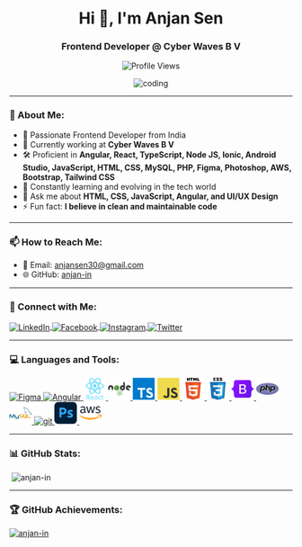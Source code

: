 <h1 align="center">Hi 👋, I'm Anjan Sen</h1>
<h3 align="center">Frontend Developer @ Cyber Waves B V</h3>

<p align="center">
  <img src="https://komarev.com/ghpvc/?username=anjan-in&label=PROFILE+VIEWS&color=blueviolet" alt="Profile Views" />
</p>

<div align="center">
<img alt="coding" width="400" src="https://media0.giphy.com/media/qgQUggAC3Pfv687qPC/200.webp?cid=ecf05e47th35v7t30upjfma9mj3b0a9awsx4v49g2jmxrpvp&ep=v1_gifs_related&rid=200.webp&ct=g">
<!--   <img alt="coding" width="400" src="https://media0.giphy.com/media/G3vpyZ47YD824yuOB0/giphy.webp?cid=ecf05e47jkw9x1l2gwvs740urewmk3ucaeprltx1lltosqxh&ep=v1_gifs_search&rid=giphy.webp&ct=g"> -->
</div>

---

### 🚀 About Me:
- 🎨 Passionate Frontend Developer from India
- 💼 Currently working at **Cyber Waves B V**
- 🛠 Proficient in **Angular, React, TypeScript, Node JS, Ionic, Android Studio, JavaScript, HTML, CSS, MySQL, PHP, Figma, Photoshop, AWS, Bootstrap, Tailwind CSS**
- 🌱 Constantly learning and evolving in the tech world
- 💬 Ask me about **HTML, CSS, JavaScript, Angular, and UI/UX Design**
- ⚡ Fun fact: **I believe in clean and maintainable code**

---

### 📫 How to Reach Me:
- 📧 Email: [anjansen30@gmail.com](mailto:anjansen30@gmail.com)
- 🌐 GitHub: [anjan-in](https://github.com/anjan-in)

---

### 🔗 Connect with Me:
<p align="left">
  <a href="https://linkedin.com/in/anjan-sen-88189b138" target="_blank">
    <img align="center" src="https://raw.githubusercontent.com/rahuldkjain/github-profile-readme-generator/master/src/images/icons/Social/linked-in-alt.svg" alt="LinkedIn" height="30" width="40" />
  </a>
  <a href="https://fb.com/anjan.sen.10" target="_blank">
    <img align="center" src="https://raw.githubusercontent.com/rahuldkjain/github-profile-readme-generator/master/src/images/icons/Social/facebook.svg" alt="Facebook" height="30" width="40" />
  </a>
  <a href="https://www.instagram.com/itz_shane__003/" target="_blank">
    <img align="center" src="https://raw.githubusercontent.com/rahuldkjain/github-profile-readme-generator/master/src/images/icons/Social/instagram.svg" alt="Instagram" height="30" width="40" />
  </a>
  <a href="https://twitter.com/anjan_sen1994" target="_blank">
    <img align="center" src="https://raw.githubusercontent.com/rahuldkjain/github-profile-readme-generator/master/src/images/icons/Social/twitter.svg" alt="Twitter" height="30" width="40" />
  </a>
</p>

---

### 💻 Languages and Tools:
<p align="left"> 
  <a href="https://www.figma.com/" target="_blank" rel="noreferrer">
    <img src="https://www.vectorlogo.zone/logos/figma/figma-icon.svg" alt="Figma" width="40" height="40"/>
  </a> 
  <a href="https://angular.io" target="_blank" rel="noreferrer">
    <img src="https://angular.io/assets/images/logos/angular/angular.svg" alt="Angular" width="40" height="40"/> 
  </a> 
  <a href="https://reactjs.org" target="_blank" rel="noreferrer">
    <img src="https://raw.githubusercontent.com/devicons/devicon/master/icons/react/react-original-wordmark.svg" alt="React" width="40" height="40"/> 
  </a>
  <a href="https://nodejs.org" target="_blank" rel="noreferrer">
    <img src="https://raw.githubusercontent.com/devicons/devicon/master/icons/nodejs/nodejs-original-wordmark.svg" alt="Node.js" width="40" height="40"/> 
  </a>
  <a href="https://www.typescriptlang.org/" target="_blank" rel="noreferrer">
    <img src="https://raw.githubusercontent.com/devicons/devicon/master/icons/typescript/typescript-original.svg" alt="TypeScript" width="40" height="40"/> 
  </a>
  <a href="https://developer.mozilla.org/en-US/docs/Web/JavaScript" target="_blank" rel="noreferrer"> 
    <img src="https://raw.githubusercontent.com/devicons/devicon/master/icons/javascript/javascript-original.svg" alt="javascript" width="40" height="40"/>
  </a>
  <a href="https://www.w3.org/html/" target="_blank" rel="noreferrer"> 
    <img src="https://raw.githubusercontent.com/devicons/devicon/master/icons/html5/html5-original-wordmark.svg" alt="html5" width="40" height="40"/> 
  </a>
  <a href="https://www.w3schools.com/css/" target="_blank" rel="noreferrer"> 
    <img src="https://raw.githubusercontent.com/devicons/devicon/master/icons/css3/css3-original-wordmark.svg" alt="css3" width="40" height="40"/>
  </a>
  <a href="https://getbootstrap.com" target="_blank" rel="noreferrer">
    <img src="https://raw.githubusercontent.com/devicons/devicon/master/icons/bootstrap/bootstrap-original.svg" alt="Bootstrap" width="40" height="40"/> 
  </a>
  <a href="https://www.php.net" target="_blank" rel="noreferrer"> 
    <img src="https://raw.githubusercontent.com/devicons/devicon/master/icons/php/php-original.svg" alt="php" width="40" height="40"/> 
  </a>
  <a href="https://www.mysql.com/" target="_blank" rel="noreferrer"> 
    <img src="https://raw.githubusercontent.com/devicons/devicon/master/icons/mysql/mysql-original-wordmark.svg" alt="mysql" width="40" height="40"/> 
  </a>
<a href="https://git-scm.com/" target="_blank" rel="noreferrer"> 
  <img src="https://www.vectorlogo.zone/logos/git-scm/git-scm-icon.svg" alt="git" width="40" height="40"/> 
</a>
  <a href="https://www.photoshop.com/en" target="_blank" rel="noreferrer">
    <img src="https://raw.githubusercontent.com/devicons/devicon/master/icons/photoshop/photoshop-original.svg" alt="Photoshop" width="40" height="40"/>
  </a>
  <a href="https://aws.amazon.com" target="_blank" rel="noreferrer">
    <img src="https://raw.githubusercontent.com/devicons/devicon/master/icons/amazonwebservices/amazonwebservices-original-wordmark.svg" alt="AWS" width="40" height="40"/>
  </a>
</p>

---

### 📊 GitHub Stats:
<p>&nbsp;<img align="center" src="https://github-readme-stats.vercel.app/api?username=anjan-in&show_icons=true&locale=en" alt="anjan-in" /></p>

---

### 🏆 GitHub Achievements:
<p align="left"> 
  <a href="https://github.com/ryo-ma/github-profile-trophy">
    <img src="https://github-profile-trophy.vercel.app/?username=anjan-in" alt="anjan-in" />
  </a> 
</p>

<!---
anjan-in/anjan-in is a ✨ special ✨ repository because its `README.md` (this file) appears on your GitHub profile.
You can click the Preview link to take a look at your changes.
--->
